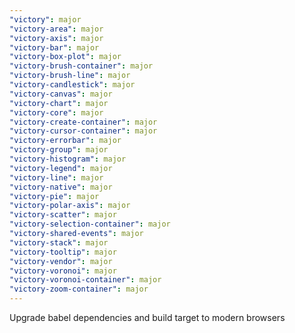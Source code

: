 ```yaml
---
"victory": major
"victory-area": major
"victory-axis": major
"victory-bar": major
"victory-box-plot": major
"victory-brush-container": major
"victory-brush-line": major
"victory-candlestick": major
"victory-canvas": major
"victory-chart": major
"victory-core": major
"victory-create-container": major
"victory-cursor-container": major
"victory-errorbar": major
"victory-group": major
"victory-histogram": major
"victory-legend": major
"victory-line": major
"victory-native": major
"victory-pie": major
"victory-polar-axis": major
"victory-scatter": major
"victory-selection-container": major
"victory-shared-events": major
"victory-stack": major
"victory-tooltip": major
"victory-vendor": major
"victory-voronoi": major
"victory-voronoi-container": major
"victory-zoom-container": major
---
```


Upgrade babel dependencies and build target to modern browsers
